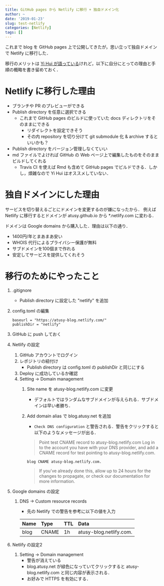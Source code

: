 ```yaml
---
title: GitHub pages から Netlify に移行 + 独自ドメイン化
author: ~
date: '2019-01-23'
slug: test-netlify
categories: [Netlify]
tags: []
---
```


これまで blog を GitHub pages 上で公開してきたが，思い立って独自ドメインで Netlify に移行した．

移行のメリットは [Yi Hui が語っている](https://bookdown.org/yihui/blogdown/netlify.html#fn34)けれど，以下に自分にとっての理由と手順の概略を書き留めておく．

# Netlify に移行した理由

- ブランチや PR のプレビューができる
- Publish directory を任意に選択できる
    - これまで GitHub pages のビルドに使っていた docs ディレクトリをそのままにできる
        - リダイレクトを設定できそう
        - その内 repository を切り分けて git submodule 化 & archive するといいかも？
- Publish directory をバージョン管理しなくていい
- md ファイルでよければ GitHub の Web ページ上で編集したものをそのままビルドしてくれる
    - Travis CI を使えば Rmd も含めて GitHub pages でビルドできる．しかし，煩雑なので Yi Hui はオススメしていない．

# 独自ドメインにした理由

サービスを切り替えるごとにドメインを変更するのが嫌になったから．
例えばNetlify に移行するとドメインが atusy.github.io から *.netlify.com に変わる．

ドメインは Google domains から購入した．理由は以下の通り．

  - 1400円/年とまあまあ安い
  - WHOIS 代行によるプライバシー保護が無料
  - サブドメインを100個まで作れる
  - 安定してサービスを提供してくれそう

# 移行のためにやったこと

1. .gitignore 
    - Publish directory に設定した "netlify" を追加
1. config.toml の編集
    
    ```{.toml}
    baseurl = "https://atusy-blog.netlify.com/"
    publishDir = "netlify"
    ```
    
1. GitHub に push しておく
1. Netlify の設定
    1. GitHub アカウントでログイン
    1. レポジトリの紐付け
        - Publish directory は config.toml の publishDir と同じにする
    1. Deploy に成功しているか確認
    1. Setting -> Domain management
        1. Site name を atusy-blog.netlify.com に変更
            - デフォルトではランダムなサブドメインが与えられる．サブドメインは早い者勝ち．
        1. Add domain alias で blog.atusy.net を追加
            - `Check DNS configuration` と警告される．警告をクリックすると以下のようなメッセージが出る．
            
            > Point test CNAME record to atusy-blog.netlify.com
            > Log in to the account you have with your DNS provider, and add a CNAME record for test pointing to atusy-blog.netlify.com.
            
            ```
            blog CNAME atusy-blog.netlify.com.
            ```
            
            > If you’ve already done this, allow up to 24 hours for the changes to propagate, or check our documentation for more information.
1. Google domains の設定
    1. DNS -> Custom resource records
        - 先の Netlify での警告を参考に以下の値を入力

        |Name|Type|TTL|Data|
        |:---|:---|:--|:---|
        |blog|CNAME|1h|atusy-blog.netlify.com.|

1. Netlify の設定2
    1. Setting -> Domain management
        - 警告が消えている
        - blog.atusy.net が緑色になっていてクリックすると atusy-blog.netlify.com と同じ内容が表示される．
        - お好みで HTTPS を有効にする．
    

